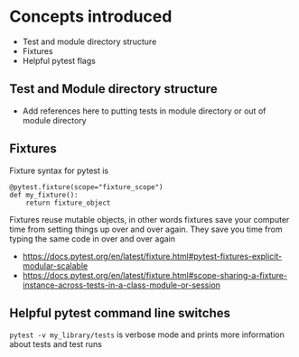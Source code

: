 # Concepts introduced

* Test and module directory structure
* Fixtures
* Helpful pytest flags

## Test and Module directory structure
* Add references here to putting tests in module directory or out of module directory

## Fixtures
Fixture syntax for pytest is 
```
@pytest.fixture(scope="fixture_scope")
def my_fixture():
    return fixture_object
```
Fixtures reuse mutable objects, in other words fixtures save your computer
time from setting things up over and over again. They save you time from
typing the same code in over and over again

* https://docs.pytest.org/en/latest/fixture.html#pytest-fixtures-explicit-modular-scalable
* https://docs.pytest.org/en/latest/fixture.html#scope-sharing-a-fixture-instance-across-tests-in-a-class-module-or-session

## Helpful pytest command line switches

`pytest -v my_library/tests` is verbose mode and prints more information about
tests and test runs
